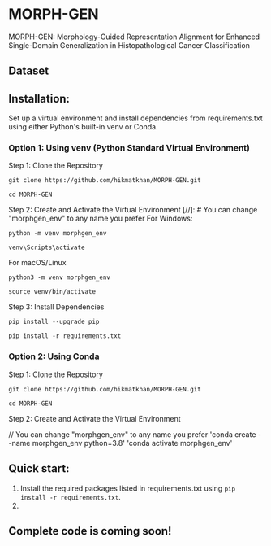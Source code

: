 # MORPH-GEN
MORPH-GEN: Morphology-Guided Representation Alignment for Enhanced Single-Domain Generalization in Histopathological Cancer Classification

## Dataset


## Installation:
Set up a virtual environment and install dependencies from requirements.txt using either Python's built-in venv or Conda.
### Option 1: Using venv (Python Standard Virtual Environment)
Step 1: Clone the Repository

`git clone https://github.com/hikmatkhan/MORPH-GEN.git`

`cd MORPH-GEN`

Step 2: Create and Activate the Virtual Environment
[//]: # You can change "morphgen_env" to any name you prefer
For Windows:

`python -m venv morphgen_env`

`venv\Scripts\activate`

For macOS/Linux

`python3 -m venv morphgen_env`

`source venv/bin/activate`

Step 3: Install Dependencies

`pip install --upgrade pip`

`pip install -r requirements.txt`

### Option 2: Using Conda
Step 1: Clone the Repository

`git clone https://github.com/hikmatkhan/MORPH-GEN.git`

`cd MORPH-GEN`

Step 2: Create and Activate the Virtual Environment

// You can change "morphgen_env" to any name you prefer
'conda create --name morphgen_env python=3.8'
'conda activate morphgen_env'



## Quick start:
1. Install the required packages listed in requirements.txt using `pip install -r requirements.txt`.
2.
## Complete code is coming soon!
